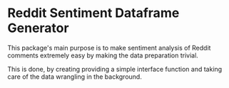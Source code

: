 # Reddit Sentiment Dataframe Generator

This package's main purpose is to make sentiment analysis of Reddit comments extremely easy by making the data preparation trivial. 

This is done, by creating providing a simple interface function and taking care of the data wrangling in the background. 
